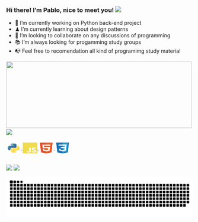 ### Hi there! I’m Pablo, nice to meet you! <img src="https://raw.githubusercontent.com/iampavangandhi/iampavangandhi/master/gifs/Hi.gif" width="30px"></h2>

- 🐍 I’m currently working on Python back-end project
- ♟ I’m currently learning about design patterns
- 💬 I’m looking to collaborate on any discussions of programming
- 📚 I’m always looking for progamming study groups
- 📭 Feel free to recomendation all kind of programimg study material


<div>
  <a href="https://github.com/PabloVKF">
  <img height="180em" width="500" src="https://github-readme-stats.vercel.app/api?username=PabloVKF&show_icons=true&theme=tokyonight&include_all_commits=true&count_private=true"/>
  <img height="180em" src="https://github-readme-stats.vercel.app/api/top-langs/?username=PabloVKF&layout=compact&langs_count=6&theme=tokyonight"/>
</div>

<div style="display: inline_block"><br>
  <img align="center" alt="Pablo-Python" height="30" width="40" src="https://raw.githubusercontent.com/devicons/devicon/master/icons/python/python-original.svg">
  <img align="center" alt="Pablo-Js" height="30" width="40" src="https://raw.githubusercontent.com/devicons/devicon/master/icons/javascript/javascript-plain.svg">
  <img align="center" alt="Pablo-HTML" height="30" width="40" src="https://raw.githubusercontent.com/devicons/devicon/master/icons/html5/html5-original.svg">
  <img align="center" alt="Pablo-CSS" height="30" width="40" src="https://raw.githubusercontent.com/devicons/devicon/master/icons/css3/css3-original.svg">
</div>
  
  ##
  
<div>
  <a href = "mailto:pablovkf@gmail.com"><img src="https://img.shields.io/badge/Gmail-D14836?style=for-the-badge&logo=gmail&logoColor=white" target="_blank"></a>
  <a href="https://www.linkedin.com/in/pablo-von-knoblauch-font%C3%A3o-319073178/" target="_blank"><img src="https://img.shields.io/badge/-LinkedIn-%230077B5?style=for-the-badge&logo=linkedin&logoColor=white" target="_blank"></a> 
  
</div>
  
![Snake animation](https://github.com/PabloVKF/PabloVKF/blob/output/github-contribution-grid-snake.svg)






